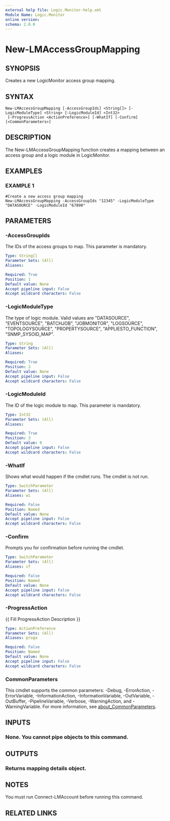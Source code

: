```yaml
---
external help file: Logic.Monitor-help.xml
Module Name: Logic.Monitor
online version:
schema: 2.0.0
---
```


# New-LMAccessGroupMapping

## SYNOPSIS
Creates a new LogicMonitor access group mapping.

## SYNTAX

```
New-LMAccessGroupMapping [-AccessGroupIds] <String[]> [-LogicModuleType] <String> [-LogicModuleId] <Int32>
 [-ProgressAction <ActionPreference>] [-WhatIf] [-Confirm] [<CommonParameters>]
```

## DESCRIPTION
The New-LMAccessGroupMapping function creates a mapping between an access group and a logic module in LogicMonitor.

## EXAMPLES

### EXAMPLE 1
```
#Create a new access group mapping
New-LMAccessGroupMapping -AccessGroupIds "12345" -LogicModuleType "DATASOURCE" -LogicModuleId "67890"
```

## PARAMETERS

### -AccessGroupIds
The IDs of the access groups to map.
This parameter is mandatory.

```yaml
Type: String[]
Parameter Sets: (All)
Aliases:

Required: True
Position: 1
Default value: None
Accept pipeline input: False
Accept wildcard characters: False
```

### -LogicModuleType
The type of logic module.
Valid values are "DATASOURCE", "EVENTSOURCE", "BATCHJOB", "JOBMONITOR", "LOGSOURCE", "TOPOLOGYSOURCE", "PROPERTYSOURCE", "APPLIESTO_FUNCTION", "SNMP_SYSOID_MAP".

```yaml
Type: String
Parameter Sets: (All)
Aliases:

Required: True
Position: 2
Default value: None
Accept pipeline input: False
Accept wildcard characters: False
```

### -LogicModuleId
The ID of the logic module to map.
This parameter is mandatory.

```yaml
Type: Int32
Parameter Sets: (All)
Aliases:

Required: True
Position: 3
Default value: 0
Accept pipeline input: False
Accept wildcard characters: False
```

### -WhatIf
Shows what would happen if the cmdlet runs. The cmdlet is not run.

```yaml
Type: SwitchParameter
Parameter Sets: (All)
Aliases: wi

Required: False
Position: Named
Default value: None
Accept pipeline input: False
Accept wildcard characters: False
```

### -Confirm
Prompts you for confirmation before running the cmdlet.

```yaml
Type: SwitchParameter
Parameter Sets: (All)
Aliases: cf

Required: False
Position: Named
Default value: None
Accept pipeline input: False
Accept wildcard characters: False
```

### -ProgressAction
{{ Fill ProgressAction Description }}

```yaml
Type: ActionPreference
Parameter Sets: (All)
Aliases: proga

Required: False
Position: Named
Default value: None
Accept pipeline input: False
Accept wildcard characters: False
```

### CommonParameters
This cmdlet supports the common parameters: -Debug, -ErrorAction, -ErrorVariable, -InformationAction, -InformationVariable, -OutVariable, -OutBuffer, -PipelineVariable, -Verbose, -WarningAction, and -WarningVariable. For more information, see [about_CommonParameters](http://go.microsoft.com/fwlink/?LinkID=113216).

## INPUTS

### None. You cannot pipe objects to this command.
## OUTPUTS

### Returns mapping details object.
## NOTES
You must run Connect-LMAccount before running this command.

## RELATED LINKS
